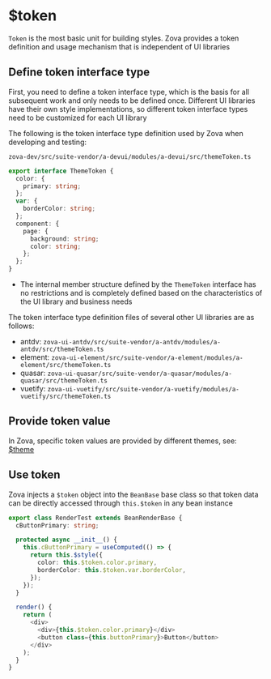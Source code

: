 # $token

`Token` is the most basic unit for building styles. Zova provides a token definition and usage mechanism that is independent of UI libraries

## Define token interface type

First, you need to define a token interface type, which is the basis for all subsequent work and only needs to be defined once. Different UI libraries have their own style implementations, so different token interface types need to be customized for each UI library

The following is the token interface type definition used by Zova when developing and testing:

`zova-dev/src/suite-vendor/a-devui/modules/a-devui/src/themeToken.ts`

```typescript
export interface ThemeToken {
  color: {
    primary: string;
  };
  var: {
    borderColor: string;
  };
  component: {
    page: {
      background: string;
      color: string;
    };
  };
}
```

- The internal member structure defined by the `ThemeToken` interface has no restrictions and is completely defined based on the characteristics of the UI library and business needs

The token interface type definition files of several other UI libraries are as follows:

- antdv: `zova-ui-antdv/src/suite-vendor/a-antdv/modules/a-antdv/src/themeToken.ts`
- element: `zova-ui-element/src/suite-vendor/a-element/modules/a-element/src/themeToken.ts`
- quasar: `zova-ui-quasar/src/suite-vendor/a-quasar/modules/a-quasar/src/themeToken.ts`
- vuetify: `zova-ui-vuetify/src/suite-vendor/a-vuetify/modules/a-vuetify/src/themeToken.ts`

## Provide token value

In Zova, specific token values ​​are provided by different themes, see: [$theme](./theme.md)

## Use token

Zova injects a `$token` object into the `BeanBase` base class so that token data can be directly accessed through `this.$token` in any bean instance

```typescript
export class RenderTest extends BeanRenderBase {
  cButtonPrimary: string;

  protected async __init__() {
    this.cButtonPrimary = useComputed(() => {
      return this.$style({
        color: this.$token.color.primary,
        borderColor: this.$token.var.borderColor,
      });
    });
  }

  render() {
    return (
      <div>
        <div>{this.$token.color.primary}</div>
        <button class={this.buttonPrimary}>Button</button>
      </div>
    );
  }
}
```
